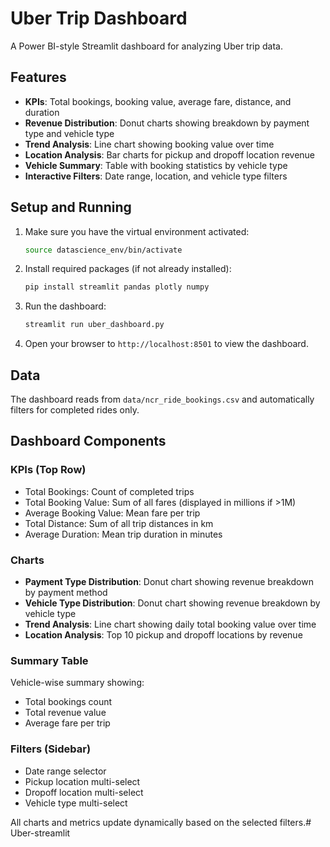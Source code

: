 # Uber Trip Dashboard

A Power BI-style Streamlit dashboard for analyzing Uber trip data.

## Features

- **KPIs**: Total bookings, booking value, average fare, distance, and duration
- **Revenue Distribution**: Donut charts showing breakdown by payment type and vehicle type
- **Trend Analysis**: Line chart showing booking value over time
- **Location Analysis**: Bar charts for pickup and dropoff location revenue
- **Vehicle Summary**: Table with booking statistics by vehicle type
- **Interactive Filters**: Date range, location, and vehicle type filters

## Setup and Running

1. Make sure you have the virtual environment activated:
   ```bash
   source datascience_env/bin/activate
   ```

2. Install required packages (if not already installed):
   ```bash
   pip install streamlit pandas plotly numpy
   ```

3. Run the dashboard:
   ```bash
   streamlit run uber_dashboard.py
   ```

4. Open your browser to `http://localhost:8501` to view the dashboard.

## Data

The dashboard reads from `data/ncr_ride_bookings.csv` and automatically filters for completed rides only.

## Dashboard Components

### KPIs (Top Row)
- Total Bookings: Count of completed trips
- Total Booking Value: Sum of all fares (displayed in millions if >1M)
- Average Booking Value: Mean fare per trip
- Total Distance: Sum of all trip distances in km
- Average Duration: Mean trip duration in minutes

### Charts
- **Payment Type Distribution**: Donut chart showing revenue breakdown by payment method
- **Vehicle Type Distribution**: Donut chart showing revenue breakdown by vehicle type
- **Trend Analysis**: Line chart showing daily total booking value over time
- **Location Analysis**: Top 10 pickup and dropoff locations by revenue

### Summary Table
Vehicle-wise summary showing:
- Total bookings count
- Total revenue value
- Average fare per trip

### Filters (Sidebar)
- Date range selector
- Pickup location multi-select
- Dropoff location multi-select  
- Vehicle type multi-select

All charts and metrics update dynamically based on the selected filters.# Uber-streamlit
